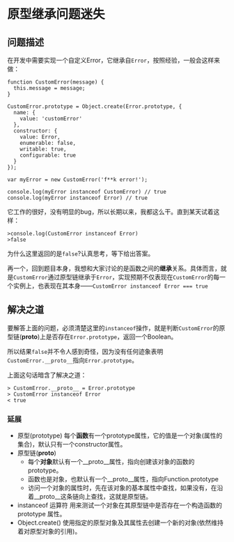 # 原型继承问题迷失

## 问题描述
在开发中需要实现一个自定义Error，它继承自`Error`，按照经验，一般会这样来做：
````
function CustomError(message) {
  this.message = message;
}

CustomError.prototype = Object.create(Error.prototype, {
  name: {
    value: 'customError'
  },
  constructor: {
    value: Error,
    enumerable: false,
    writable: true,
    configurable: true
  }
});

var myError = new CustomError('f**k error!');

console.log(myError instanceof CustomError) // true
console.log(myError instanceof Error) // true

````
它工作的很好，没有明显的bug，所以长期以来，我都这么干。直到某天试着这样：
````
>console.log(CustomError instanceof Error)
>false
````
为什么这里返回的是`false`?认真思考，等下给出答案。

再一个，回到题目本身，我想和大家讨论的是函数之间的**继承**关系。具体而言，就是`CustomError`通过原型链继承于`Error`，实现预期不仅表现在`CustomError`的每一个实例上，也表现在其本身——`CustomError instanceof Error === true`

## 解决之道
要解答上面的问题，必须清楚这里的`instanceof`操作，就是判断`CustomError`的原型链(__proto__)上是否存在`Error.prototype`，返回一个Boolean。

所以结果`false`并不令人感到奇怪，因为没有任何迹象表明`CustomError.__proto__`指向`Error.prototype`。

上面这句话暗含了解决之道：
````
> CustomError.__proto__ = Error.prototype
> CustomError instanceof Error
< true
````

### 延展
- 原型(prototype)
  每个**函数**有一个prototype属性，它的值是一个对象(属性的集合)，默认只有一个constructor属性。
- 原型链(__proto__)
  - 每个**对象**默认有一个__proto__属性，指向创建该对象的函数的prototype。
  - 函数也是对象，也默认有一个__proto__属性，指向Function.prototype
  - 访问一个对象的属性时，先在该对象的基本属性中查找，如果没有，在沿着__proto__这条链向上查找，这就是原型链。
- instanceof 运算符
  用来测试一个对象在其原型链中是否存在一个构造函数的 prototype 属性。
- Object.create()
  使用指定的原型对象及其属性去创建一个新的对象(依然维持着对原型对象的引用)。